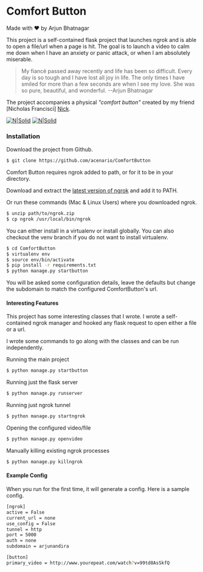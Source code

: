 # Comfort Button

Made with ♥ by Arjun Bhatnagar

This project is a self-contained flask project that launches ngrok and is able to open a file/url when a page is hit. The goal is to launch a video to calm me down when I have an anxiety or panic attack, or when I am absolutely miserable.

> My fiancé passed away recently and life has been so difficult.
> Every day is so tough and I have lost all joy in life.
> The only times I have smiled for more than a few seconds are when
> I see my love. She was so pure, beautiful, and wonderful.
> --Arjun Bhatnagar

The project accompanies a physical *"comfort button"* created by my friend [Nicholas Francisci] [Nick]. 

[![N|Solid](http://i.imgur.com/WRHORqam.jpg?1)](https://irajaan.com)    [![N|Solid](http://i.imgur.com/2ij2ZTpm.jpg)](https://irajaan.com)

### Installation

Download the project from Github.

```sh
$ git clone https://github.com/acenario/ComfortButton
```

Comfort Button requires ngrok added to path, or for it to be in your directory. 

Download and extract the [latest version of ngrok][ngrok] and add it to PATH.

Or run these commands (Mac & Linux Users) where you downloaded ngrok.

```sh
$ unzip path/to/ngrok.zip
$ cp ngrok /usr/local/bin/ngrok
```

You can either install in a virtualenv or install globally. You can also checkout the venv branch if you do not want to install virtualenv.

```sh
$ cd ComfortButton
$ virtualenv env
$ source env/bin/activate
$ pip install -r requirements.txt
$ python manage.py startbutton
```
You will be asked some configuration details, leave the defaults but change the subdomain to match the configured ComfortButton's url.

#### Interesting Features

This project has some interesting classes that I wrote. I wrote a self-contained ngrok manager and hooked any flask request to open either a file or a url.

I wrote some commands to go along with the classes and can be run independently. 

Running the main project
```sh
$ python manage.py startbutton
```

Running just the flask server
```sh
$ python manage.py runserver
```

Running just ngrok tunnel
```sh
$ python manage.py startngrok
```

Opening the configured video/file
```sh
$ python manage.py openvideo
```

Manually killing existing ngrok processes 
```sh
$ python manage.py killngrok
```

#### Example Config

When you run for the first time, it will generate a config. Here is a sample config.

```sh
[ngrok]
active = False
current_url = none
use_config = False 
tunnel = http
port = 5000 
auth = none 
subdomain = arjunandira 

[button]
primary_video = http://www.yourepeat.com/watch?v=99td8AsSkfQ
```

[//]: # (These are reference links used in the body of this note and get stripped out when the markdown processor does its job. There is no need to format nicely because it shouldn't be seen. Thanks SO - http://stackoverflow.com/questions/4823468/store-comments-in-markdown-syntax)


   [Nick]: <https://github.com/ManickYoj>
   [ngrok]: <https://ngrok.com/download>

